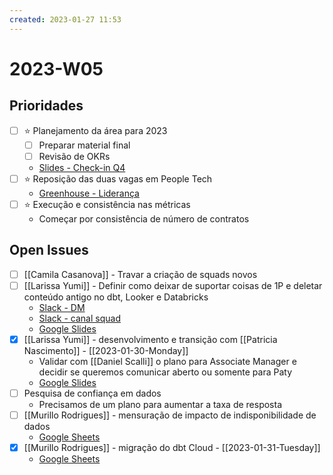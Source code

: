 ```yaml
---
created: 2023-01-27 11:53
---
```


# 2023-W05

## Prioridades
- [ ] ⭐ Planejamento da área para 2023
	- [ ] Preparar material final
	- [ ] Revisão de OKRs
	- [Slides - Check-in Q4](https://docs.google.com/presentation/d/12FwvegbMdPEJkNp8qBjGDxG3yb3cNMrAtkbb0B7QJyM/edit#slide=id.g1c9ba912bc6_0_634)
- [ ] ⭐ Reposição das duas vagas em People Tech
	- [Greenhouse - Liderança](https://app4.greenhouse.io/sdash/4467161004)
- [ ] ⭐ Execução e consistência nas métricas
	- Começar por consistência de número de contratos

## Open Issues
- [ ] [[Camila Casanova]] - Travar a criação de squads novos
- [ ] [[Larissa Yumi]] - Definir como deixar de suportar coisas de 1P e deletar conteúdo antigo no dbt, Looker e Databricks
	- [Slack - DM](https://loftimoveis.slack.com/archives/D03F0113W65/p1671108647339409)
	- [Slack - canal squad](https://loftimoveis.slack.com/archives/C042SKDT03B/p1670857606206289)
	- [Google Slides](https://docs.google.com/presentation/d/1-Plu7hvK_WhPqCRprB-5ocELUBIBFEcur3Q2RaxDxG8/edit#slide=id.g1aa17c6deb8_0_59)
- [x] [[Larissa Yumi]] - desenvolvimento e transição com [[Patricia Nascimento]] - [[2023-01-30-Monday]]
	- Validar com [[Daniel Scalli]] o plano para Associate Manager e decidir se queremos comunicar aberto ou somente para Paty
	- [Google Slides](https://docs.google.com/presentation/d/1e_NmKlNYvhcUzSJsuVfwOvpbR-9my_P9AXKUzKkK438/edit#slide=id.g1d6787d81e3_1_164)
- [ ] Pesquisa de confiança em dados
	- Precisamos de um plano para aumentar a taxa de resposta
- [ ] [[Murillo Rodrigues]] - mensuração de impacto de indisponibilidade de dados
	- [Google Sheets](https://docs.google.com/spreadsheets/d/1pIq86XYMeihUeu7CYTaraVfpbFbm6BSmIarWgAPgSCg/edit#gid=1383260531)
- [x] [[Murillo Rodrigues]] - migração do dbt Cloud - [[2023-01-31-Tuesday]]
	- [Google Sheets](https://docs.google.com/spreadsheets/d/15sKUkt-fxMDx-fag6g9QLJaLjuiYPTvIPTJ3r1iTUq0/edit#gid=768257414)